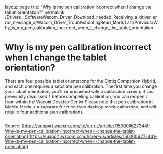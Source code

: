 layout: page
title: "Why is my pen calibration incorrect when I change the tablet orientation?"
permalink: /Drivers__SoftwareWacom_Driver_Download_needed_Receiving_a_driver_error_message_o/Wacom_Driver_TroubleshootingRead_More/Last/Previous/Why_is_my_pen_calibration_incorrect_when_I_change_the_tablet_orientation

# Why is my pen calibration incorrect when I change the tablet orientation?

There are four possible tablet orientations for the Cintiq Companion Hybrid, and each one requires a separate pen calibration. The first time you change your tablet orientation, you’ll be presented with a calibration screen; if you previously dismissed it before completing calibration, you can reopen it from within the Wacom Desktop Center.Please note that pen calibration in Mobile Mode is a separate function from desktop mode calibration, and will require four additional pen calibrations.

---
Source: [https://support.wacom.com/hc/en-us/articles/1500006273441-Why-is-my-pen-calibration-incorrect-when-I-change-the-tablet-orientation](https://support.wacom.com/hc/en-us/articles/1500006273441-Why-is-my-pen-calibration-incorrect-when-I-change-the-tablet-orientation)
